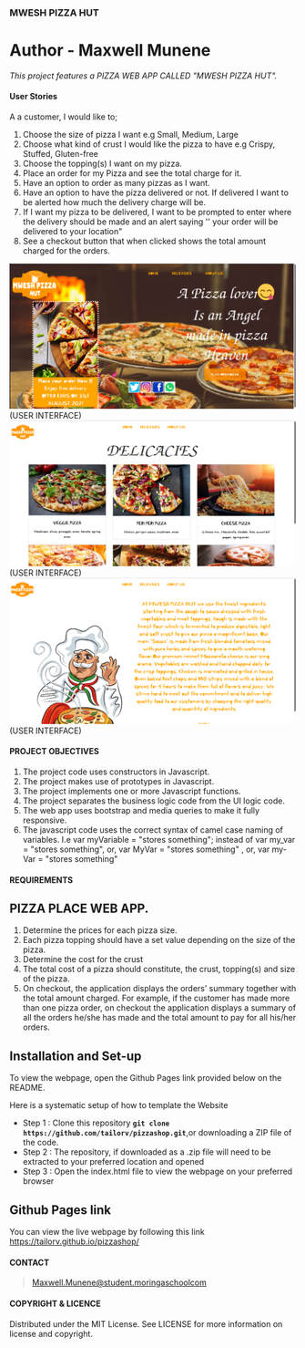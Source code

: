 ### **MWESH PIZZA HUT**
# **Author - Maxwell Munene**
_This  project features a PIZZA WEB APP CALLED "MWESH PIZZA HUT"._

#### **User Stories**

A a customer, I would like to;

1. Choose the size of pizza I want e.g Small, Medium, Large
2. Choose what kind of crust I would like the pizza to have e.g Crispy, Stuffed, Gluten-free
3. Choose the topping(s) I want on my pizza.
4. Place an order for my Pizza and see the total charge for it.
5. Have an option to order as many pizzas as I want.
6. Have an option to have the pizza delivered or not.  If delivered I want to be alerted how much the delivery charge will be.
7. If I want my pizza to be delivered, I want to be prompted to enter where the delivery should be made and an alert saying '' your order will be delivered to your location"
8. See a checkout button that when clicked shows the total amount charged for the orders.


![USER INTERFACE](images/home1.png) (USER INTERFACE)
![USER INTERFACE](images/home2.png) (USER INTERFACE)
![USER INTERFACE](images/home3.png) (USER INTERFACE)


#### **PROJECT OBJECTIVES**
1. The project code uses constructors in Javascript.
2. The project makes use of prototypes in Javascript.
3. The project implements one or more Javascript functions.
4. The project separates the business logic code from the UI logic code.
5. The web app uses bootstrap and media queries to make it fully responsive.
6. The javascript code uses the correct syntax of camel case naming of variables. I.e var myVariable = "stores something"; instead of var my_var = "stores something", or, var MyVar = "stores something" , or,  var my-Var = "stores something"

#### **REQUIREMENTS**
## **PIZZA PLACE WEB APP.**
1. Determine the prices for each pizza size.
2. Each pizza topping should have a set value depending on the size of the pizza.
3. Determine the cost for the crust
4. The total cost of a pizza should constitute, the crust, topping(s) and size of the pizza.
5. On checkout, the application displays the orders’ summary together with the total amount charged. For example, if the customer has made more than one pizza order, on checkout the application displays a summary of all the orders he/she has made and the total amount to pay for all his/her orders.



## Installation and Set-up
To view the webpage, open the Github Pages link provided below on the README.

Here is a systematic setup of how to template the Website
* Step 1 : Clone this repository **`git clone https://github.com/tailorv/pizzashop.git`**,or downloading a ZIP file of the code.
* Step 2 : The repository, if downloaded as a .zip file will need to be extracted to your preferred location and opened
* Step 3 : Open the index.html file to view the webpage on your preferred browser

## Github Pages link

You can view the live webpage by following this link https://tailorv.github.io/pizzashop/



#### **CONTACT**
>Maxwell.Munene@student.moringaschoolcom <br>

#### **COPYRIGHT & LICENCE**
Distributed under the MIT License. See LICENSE for more information on license and copyright.
